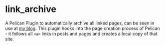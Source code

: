 link_archive
============

A Pelican Plugin to automatically archive all linked pages, can be seen in use at [my blog](http://furida.mu). This plugin hooks into the page creation process of Pelican - it follows all `<a>` links in posts and pages and creates a local copy of that site.